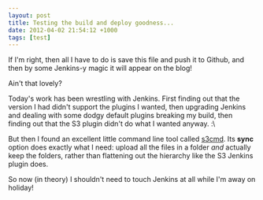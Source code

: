 ```yaml
---
layout: post
title: Testing the build and deploy goodness...
date: 2012-04-02 21:54:12 +1000
tags: [test]
---
```

If I'm right, then all I have to do is save this file and push it to Github, and then by some Jenkins-y magic it will appear on the blog!

Ain't that lovely?

Today's work has been wrestling with Jenkins. First finding out that the version I had didn't support the plugins I wanted, then upgrading Jenkins and dealing with some dodgy default plugins breaking my build, then finding out that the S3 plugin didn't do what I wanted anyway. :\

But then I found an excellent little command line tool called [s3cmd](http://manpages.ubuntu.com/manpages/intrepid/man1/s3cmd.1.html). Its **sync** option does exactly what I need: upload all the files in a folder *and* actually keep the folders, rather than flattening out the hierarchy like the S3 Jenkins plugin does.

So now (in theory) I shouldn't need to touch Jenkins at all while I'm away on holiday!
